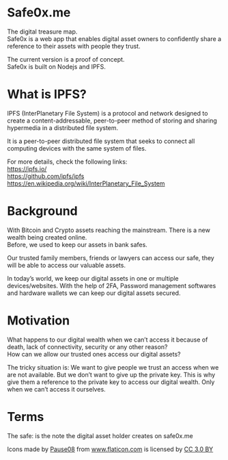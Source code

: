 # Safe0x.me
The digital treasure map.  
Safe0x is a web app that enables digital asset owners to confidently share a reference to their assets with people they trust.

The current version is a proof of concept.  
Safe0x is built on Nodejs and IPFS.

# What is IPFS?
IPFS (InterPlanetary File System) is a protocol and network designed to create a content-addressable, peer-to-peer method of storing and sharing hypermedia in a distributed file system.

It is a peer-to-peer distributed file system that seeks to connect all computing devices with the same system of files.

For more details, check the following links:  
https://ipfs.io/  
https://github.com/ipfs/ipfs  
https://en.wikipedia.org/wiki/InterPlanetary_File_System

# Background
With Bitcoin and Crypto assets reaching the mainstream. There is a new wealth being created online.  
Before, we used to keep our assets in bank safes. 

Our trusted family members, friends or lawyers can access our safe, they will be able to access our valuable assets. 

In today’s world, we keep our digital assets in one or multiple devices/websites. With the help of 2FA, Password management softwares and hardware wallets we can keep our digital assets secured.

# Motivation
What happens to our digital wealth when we can’t access it because of death, lack of connectivity, security or any other reason?  
How can we allow our trusted ones access our digital assets?

The tricky situation is: We want to give people we trust an access when we are not available. But we don’t want to give up the private key. This is why give them a reference to the private key to access our digital wealth. Only when we can’t access it ourselves.

# Terms
The safe: is the note the digital asset holder creates on safe0x.me

<div>Icons made by <a href="https://www.flaticon.com/authors/pause08" title="Pause08">Pause08</a> from <a href="https://www.flaticon.com/" 			    title="Flaticon">www.flaticon.com</a> is licensed by <a href="http://creativecommons.org/licenses/by/3.0/" 			    title="Creative Commons BY 3.0" target="_blank">CC 3.0 BY</a></div>
